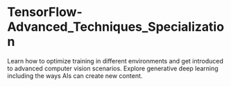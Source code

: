 # TensorFlow-Advanced_Techniques_Specialization
Learn how to optimize training in different environments and get introduced to advanced computer vision scenarios. Explore generative deep learning including the ways AIs can create new content.
